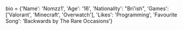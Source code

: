 bio = {'Name': 'Nomzz1', 'Age': '16', 'Nationality': "Bri'ish", 'Games': ['Valorant', 'Minecraft', 'Overwatch'], 'Likes': 'Programming', 'Favourite Song': 'Backwards by The Rare Occasions'}
<!---
Nomzz1/Nomzz1 is a ✨ special ✨ repository because its `README.md` (this file) appears on your GitHub profile.
You can click the Preview link to take a look at your changes.
--->
